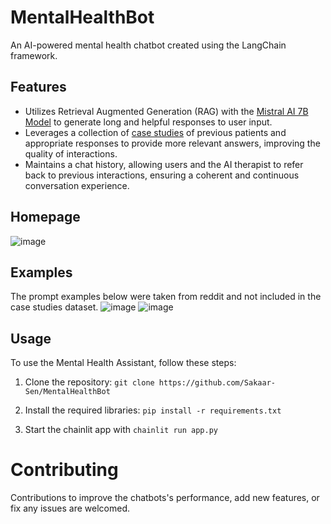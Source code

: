# MentalHealthBot
An AI-powered mental health chatbot created using the LangChain framework.

## Features

- Utilizes Retrieval Augmented Generation (RAG) with the [Mistral AI 7B Model](https://huggingface.co/mistralai/Mistral-7B-Instruct-v0.1) to generate long and helpful responses to user input.
- Leverages a collection of [case studies](https://huggingface.co/datasets/Amod/mental_health_counseling_conversations) of previous patients and appropriate responses to provide more relevant answers, improving the quality of interactions.
- Maintains a chat history, allowing users and the AI therapist to refer back to previous interactions, ensuring a coherent and continuous conversation experience.


## Homepage
![image](https://github.com/Sakaar-Sen/MentalHealthBot/assets/52592149/7884fb5c-0e02-4064-b49c-c5eb9449abc9)


## Examples
The prompt examples below were taken from reddit and not included in the case studies dataset. 
![image](https://github.com/Sakaar-Sen/MentalHealthBot/assets/52592149/c093bf5b-8b12-43df-81cd-0a9270ee8887)
![image](https://github.com/Sakaar-Sen/MentalHealthBot/assets/52592149/9e006820-3254-4990-8ae2-fa23a60db9ae)


## Usage

To use the Mental Health Assistant, follow these steps:

1. Clone the repository: `git clone https://github.com/Sakaar-Sen/MentalHealthBot`

2. Install the required libraries: `pip install -r requirements.txt`

3. Start the chainlit app with `chainlit run app.py` 


# Contributing
Contributions to improve the chatbots's performance, add new features, or fix any issues are welcomed. 


